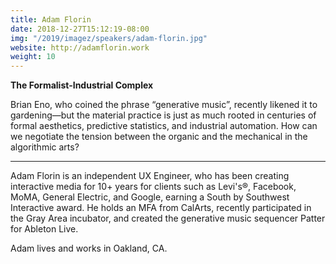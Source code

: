 ```yaml
---
title: Adam Florin
date: 2018-12-27T15:12:19-08:00
img: "/2019/imagez/speakers/adam-florin.jpg"
website: http://adamflorin.work
weight: 10
---
```

**The Formalist-Industrial Complex**

Brian Eno, who coined the phrase “generative music”, recently likened it to gardening—but the material practice is just as much rooted in centuries of formal aesthetics, predictive statistics, and industrial automation. How can we negotiate the tension between the organic and the mechanical in the algorithmic arts?

<hr>

Adam Florin is an independent UX Engineer, who has been creating interactive media for 10+ years for clients such as Levi's®, Facebook, MoMA, General Electric, and Google, earning a South by Southwest Interactive award. He holds an MFA from CalArts, recently participated in the Gray Area incubator, and created the generative music sequencer Patter for Ableton Live.

Adam lives and works in Oakland, CA.
